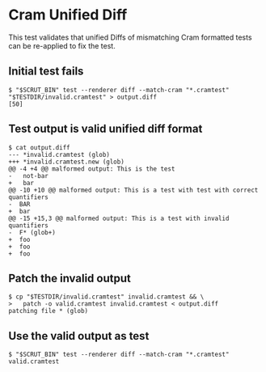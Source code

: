 # Cram Unified Diff

This test validates that unified Diffs of mismatching Cram formatted tests can be re-applied to fix the test.

## Initial test fails

```scrut
$ "$SCRUT_BIN" test --renderer diff --match-cram "*.cramtest" "$TESTDIR/invalid.cramtest" > output.diff
[50]
```

## Test output is valid unified diff format

```scrut
$ cat output.diff
--- *invalid.cramtest (glob)
+++ *invalid.cramtest.new (glob)
@@ -4 +4 @@ malformed output: This is the test
-   not-bar
+   bar
@@ -10 +10 @@ malformed output: This is a test with test with correct quantifiers
-  BAR
+  bar
@@ -15 +15,3 @@ malformed output: This is a test with invalid quantifiers
-  F* (glob+)
+  foo
+  foo
+  foo
```

## Patch the invalid output

```scrut
$ cp "$TESTDIR/invalid.cramtest" invalid.cramtest && \
>   patch -o valid.cramtest invalid.cramtest < output.diff
patching file * (glob)
```

## Use the valid output as test

```scrut
$ "$SCRUT_BIN" test --renderer diff --match-cram "*.cramtest" valid.cramtest
```
